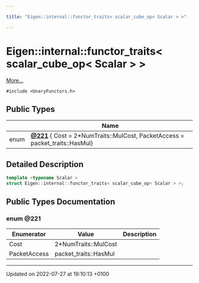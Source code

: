 ```yaml
---

title: "Eigen::internal::functor_traits< scalar_cube_op< Scalar > >"

---
```


# Eigen::internal::functor_traits< scalar_cube_op< Scalar > >



 [More...](#detailed-description)


`#include <UnaryFunctors.h>`

## Public Types

|                | Name           |
| -------------- | -------------- |
| enum| **[@221](http://example.org/classes/structeigen_1_1internal_1_1functor__traits_3_01scalar__cube__op_3_01scalar_01_4_01_4/#enum-@221)** { Cost = 2*NumTraits<Scalar>::MulCost, PacketAccess = packet_traits<Scalar>::HasMul} |

## Detailed Description

```cpp
template <typename Scalar >
struct Eigen::internal::functor_traits< scalar_cube_op< Scalar > >;
```

## Public Types Documentation

### enum @221

| Enumerator | Value | Description |
| ---------- | ----- | ----------- |
| Cost | 2*NumTraits<Scalar>::MulCost|   |
| PacketAccess | packet_traits<Scalar>::HasMul|   |




-------------------------------

Updated on 2022-07-27 at 19:10:13 +0100